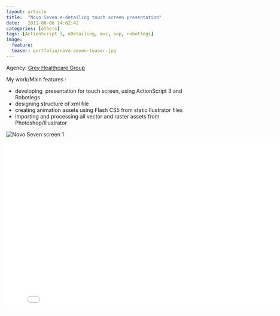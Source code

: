 ```yaml
---
layout: article
title:  "Novo Seven e-detailing touch screen presentation"
date:   2011-06-06 14:02:42
categories: [others]
tags: [ActionScript 3, eDetailing, mvc, oop, robotlegs]
image:
  feature:
  teaser: portfolio/novo-seven-teaser.jpg
---
```


Agency: [Grey Healthcare Group  
](http://www.ghgroup.com/)

My work/Main features :

- developing  presentation for touch screen, using ActionScript 3 and Robotlegs
- designing structure of xml file
- creating animation assets using Flash CS5 from static Ilustrator files
- importing and processing all vector and raster assets from Photoshop/Illustrator

![Novo Seven screen 1]({{site.baseurl}}/images/portfolio/novo-seven-1.jpg "Novo Seven screen 1")
 
 <iframe src="//player.vimeo.com/video/26848578?title=0&amp;byline=0&amp;portrait=0&amp;color=f8cf05" width="800" height="450" frameborder="0" webkitallowfullscreen mozallowfullscreen allowfullscreen></iframe> <p></p>
